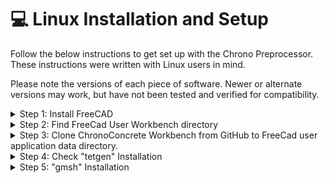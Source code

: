 # 💻 Linux Installation and Setup

Follow the below instructions to get set up with the Chrono Preprocessor. These instructions were written with Linux users in mind. 

Please note the versions of each piece of software. Newer or alternate versions may work, but have not been tested and verified for compatibility.

<details>

<summary>Step 1: Install FreeCAD</summary>

Install the latest version of FreeCAD. The download is available for free. 
Open a terminal. Run the following commands step by step. 

* apt-get -y update
* apt-get -y install software-properties-common
* add-apt-repository ppa:freecad-maintainers/freecad-stable
* apt-get -y  update
* apt-get -y install mesa-utils libglew-dev freeglut3-dev libgl1-mesa-dri freeca

</details>

<details>

<summary>Step 2: Find FreeCad User Workbench directory </summary>

* Open FreeCAD.
* To find FreeCad User Workbench directory, run following command in FreeCad python panel:  
               “App.getUserAppDataDir()” 



</details>

<details>

<summary>Step 3: Clone ChronoConcrete Workbench from GitHub to FreeCad user application data directory. 
 </summary>


* Open a terminal.
* Clone > "**git clone https://github.com/Concrete-Chrono-Development/chrono-preprocessor chronoConcrete**".
* Check if the Chrono Workbench is available in the list of installed workbenches.

</details>

<details>

<summary>Step 4: Check "tetgen" Installation</summary>

Verify that **tetgen** is installed properly in FreeCAD. 


* Go to " ~/.local/share/FreeCAD/Mod/chronoConcrete/freecad/chronoWorkbench/tetgen"
* Run on a terminal > **./tetgen**

* Check if there is a warning such as > **bash: ./tetgen: Permission denied**
* Run the following command -> "chmod -R 777 *" to give all permission. 
* Run again on a terminal > **./tetgen** 

* Add **tetgen** path in the bash script.
Open the file **bashrc** and put the following line and save. 

**export PATH=$PATH:~/.local/share/FreeCAD/Mod/chronoConcrete/freecad/chronoWorkbench/tetgen**

Run the command on a terminal > "**source ~/.bashrc**"

</details>


<details>

<summary>Step 5: "gmsh" Installation</summary>

* Download **gmsh** from the website 

[https://gmsh.info/bin/Linux/ ]

You can select version 4.4.1.

* Open a terminal and go > **~/gmsh-4.4.1-Linux64/bin** 
* Check by runnung on terminal > **./gmsh**

* Add **gmsh** path in the bash script.
Open the file **bashrc** and put the following line and save.

**export PATH=$PATH:~/gmsh-4.4.1-Linux64/bin**

Run the command on a terminal > "**source ~/.bashrc**"

</details>




